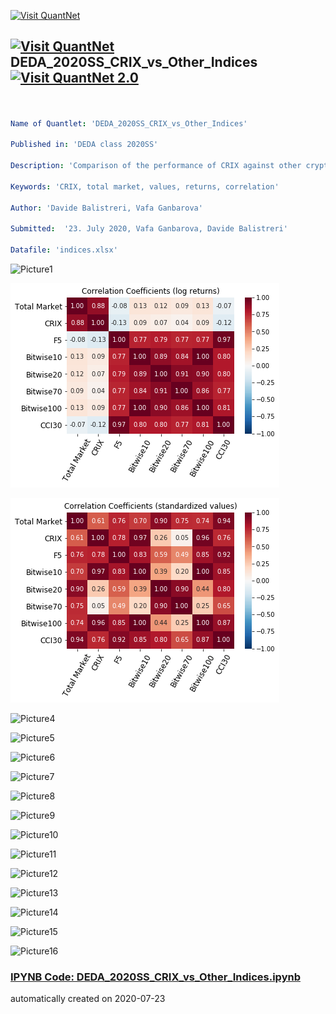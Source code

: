[<img src="https://github.com/QuantLet/Styleguide-and-FAQ/blob/master/pictures/banner.png" width="888" alt="Visit QuantNet">](http://quantlet.de/)

## [<img src="https://github.com/QuantLet/Styleguide-and-FAQ/blob/master/pictures/qloqo.png" alt="Visit QuantNet">](http://quantlet.de/) **DEDA_2020SS_CRIX_vs_Other_Indices** [<img src="https://github.com/QuantLet/Styleguide-and-FAQ/blob/master/pictures/QN2.png" width="60" alt="Visit QuantNet 2.0">](http://quantlet.de/)

```yaml


Name of Quantlet: 'DEDA_2020SS_CRIX_vs_Other_Indices'

Published in: 'DEDA class 2020SS'

Description: 'Comparison of the performance of CRIX against other cryptocurreny indices and the total crypto market.'

Keywords: 'CRIX, total market, values, returns, correlation'

Author: 'Davide Balistreri, Vafa Ganbarova'

Submitted:  '23. July 2020, Vafa Ganbarova, Davide Balistreri'

Datafile: 'indices.xlsx'

```

![Picture1](CRIX_Values.png)

![Picture2](Correlation_Coefficients_Heatmap_Returns.png)

![Picture3](Correlation_Coefficients_Heatmap_Values.png)

![Picture4](Index_Values_Plot.png)

![Picture5](Pairplots_All%20Values.png)

![Picture6](Pairplots_All%20Values_reg.png)

![Picture7](Pairplots_Log_Returns_kde.png)

![Picture8](Pairplots_Log_Returns_reg.png)

![Picture9](Scaled_Values_Bitwise10.png)

![Picture10](Scaled_Values_Bitwise100.png)

![Picture11](Scaled_Values_Bitwise20.png)

![Picture12](Scaled_Values_Bitwise70.png)

![Picture13](Scaled_Values_CCI30.png)

![Picture14](Scaled_Values_CRIX.png)

![Picture15](Scaled_Values_F5.png)

![Picture16](Volatility.png)

### [IPYNB Code: DEDA_2020SS_CRIX_vs_Other_Indices.ipynb](DEDA_2020SS_CRIX_vs_Other_Indices.ipynb)


automatically created on 2020-07-23